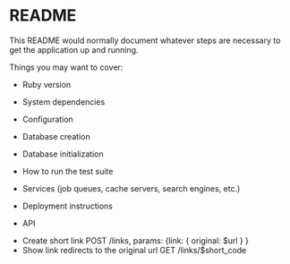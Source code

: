 # README

This README would normally document whatever steps are necessary to get the
application up and running.

Things you may want to cover:

* Ruby version

* System dependencies

* Configuration

* Database creation

* Database initialization

* How to run the test suite

* Services (job queues, cache servers, search engines, etc.)

* Deployment instructions

- API

* Create short link 
  POST   /links, params: {link: { original: $url } }
* Show link redirects to the original url
   GET    /links/$short_code
